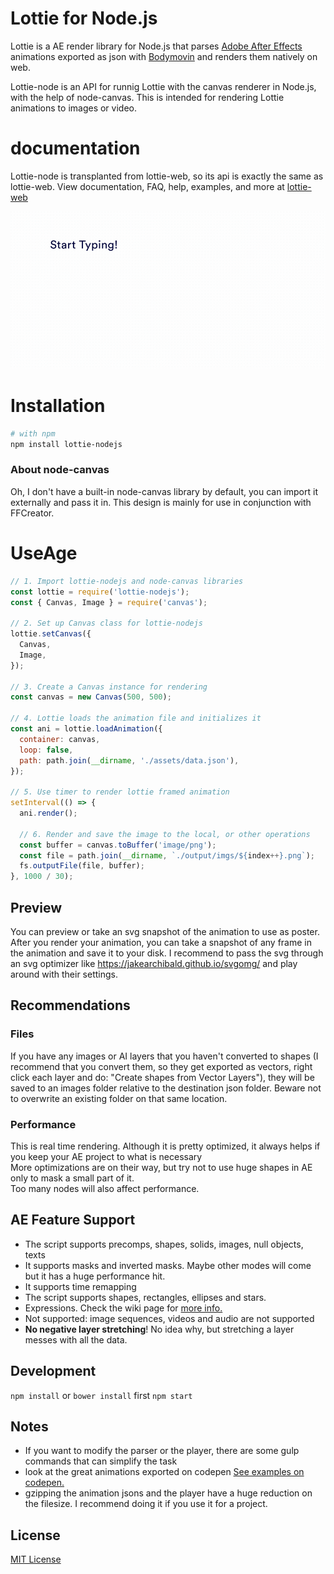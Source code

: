 # Lottie for Node.js

Lottie is a AE render library for Node.js that parses [Adobe After Effects](http://www.adobe.com/products/aftereffects.html) animations exported as json with [Bodymovin](https://github.com/airbnb/lottie-web) and renders them natively on web.

Lottie-node is an API for runnig Lottie with the canvas renderer in Node.js, with the help of node-canvas. This is intended for rendering Lottie animations to images or video.

# documentation

Lottie-node is transplanted from lottie-web, so its api is exactly the same as lottie-web.
View documentation, FAQ, help, examples, and more at [lottie-web](http://airbnb.io/lottie/#/web)

![Example4](gifs/demo.gif)

# Installation

```bash
# with npm
npm install lottie-nodejs
```

### About node-canvas

Oh, I don't have a built-in node-canvas library by default, you can import it externally and pass it in. This design is mainly for use in conjunction with FFCreator.

# UseAge

```javascript
// 1. Import lottie-nodejs and node-canvas libraries
const lottie = require('lottie-nodejs');
const { Canvas, Image } = require('canvas');

// 2. Set up Canvas class for lottie-nodejs
lottie.setCanvas({
  Canvas,
  Image,
});

// 3. Create a Canvas instance for rendering
const canvas = new Canvas(500, 500);

// 4. Lottie loads the animation file and initializes it
const ani = lottie.loadAnimation({
  container: canvas,
  loop: false,
  path: path.join(__dirname, './assets/data.json'), 
});

// 5. Use timer to render lottie framed animation
setInterval(() => {
  ani.render();

  // 6. Render and save the image to the local, or other operations
  const buffer = canvas.toBuffer('image/png');
  const file = path.join(__dirname, `./output/imgs/${index++}.png`);
  fs.outputFile(file, buffer);
}, 1000 / 30);
```

## Preview

You can preview or take an svg snapshot of the animation to use as poster. After you render your animation, you can take a snapshot of any frame in the animation and save it to your disk. I recommend to pass the svg through an svg optimizer like https://jakearchibald.github.io/svgomg/ and play around with their settings.<br/>

## Recommendations

### Files

If you have any images or AI layers that you haven't converted to shapes (I recommend that you convert them, so they get exported as vectors, right click each layer and do: "Create shapes from Vector Layers"), they will be saved to an images folder relative to the destination json folder.
Beware not to overwrite an existing folder on that same location.

### Performance

This is real time rendering. Although it is pretty optimized, it always helps if you keep your AE project to what is necessary<br/>
More optimizations are on their way, but try not to use huge shapes in AE only to mask a small part of it.<br/>
Too many nodes will also affect performance.

## AE Feature Support

- The script supports precomps, shapes, solids, images, null objects, texts
- It supports masks and inverted masks. Maybe other modes will come but it has a huge performance hit.
- It supports time remapping
- The script supports shapes, rectangles, ellipses and stars.
- Expressions. Check the wiki page for [more info.](https://github.com/bodymovin/bodymovin/wiki/Expressions)
- Not supported: image sequences, videos and audio are not supported
- **No negative layer stretching**! No idea why, but stretching a layer messes with all the data.

## Development

`npm install` or `bower install` first
`npm start`

## Notes

- If you want to modify the parser or the player, there are some gulp commands that can simplify the task
- look at the great animations exported on codepen [See examples on codepen.](http://codepen.io/collection/nVYWZR/)
- gzipping the animation jsons and the player have a huge reduction on the filesize. I recommend doing it if you use it for a project.

## License

[MIT License](https://opensource.org/licenses/MIT)
